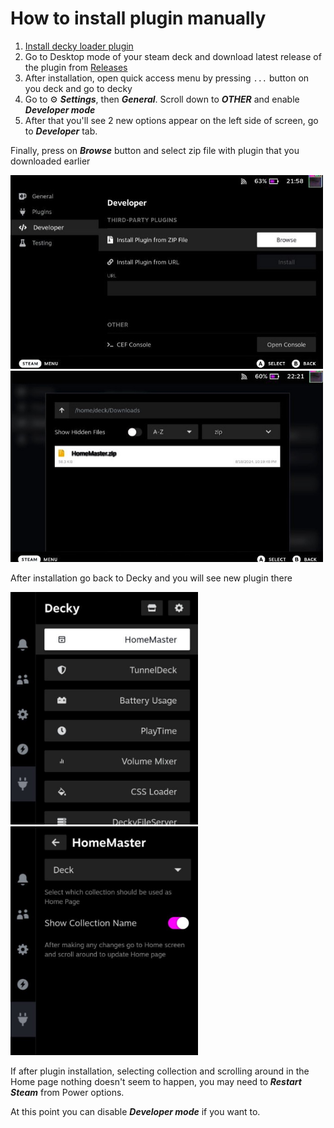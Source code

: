 # How to install plugin manually

1. [Install decky loader plugin](https://github.com/SteamDeckHomebrew/decky-loader#installation)
2. Go to Desktop mode of your steam deck and download latest release of the plugin from [Releases](https://github.com/maslomeister/HomeMaster/releases)
3. After installation, open quick access menu by pressing `...` button on you deck and go to decky
4. Go to ⚙️ **_Settings_**, then **_General_**. Scroll down to **_OTHER_** and enable **_Developer mode_**
5. After that you'll see 2 new options appear on the left side of screen, go to **_Developer_** tab.

Finally, press on **_Browse_** button and select zip file with plugin that you downloaded earlier

<img src="assets/how-to-install.jpg" width="500" />

<img src="assets/zip_file.jpg" width="500" />

After installation go back to Decky and you will see new plugin there

<p float="left">
<img src="assets/decky.jpg" width="300" />
<img src="assets/plugin_menu.jpg" width="300" />

</p>

If after plugin installation, selecting collection and scrolling around in the Home page nothing doesn't seem to happen, you may need to **_Restart Steam_** from Power options.

At this point you can disable **_Developer mode_** if you want to.
